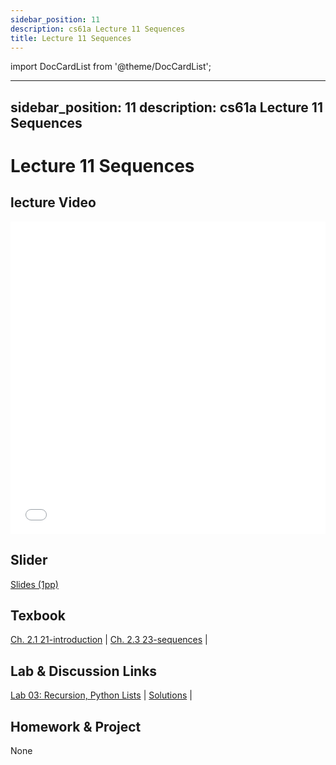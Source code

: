 ```yaml
---
sidebar_position: 11
description: cs61a Lecture 11 Sequences
title: Lecture 11 Sequences
---
```


import DocCardList from '@theme/DocCardList';

---
sidebar_position: 11
description: cs61a  Lecture 11 Sequences
---
# Lecture 11 Sequences
## lecture Video

<iframe src="//player.bilibili.com/player.html?aid=277746636&bvid=BV17c411f78k&cid=1311465503&p=1&high_quality=1&danmaku=0" scrolling="no" border="0" frameborder="no" framespacing="0" allowfullscreen="true" allowfullscreen="allowfullscreen" width="100%" height="500" scrolling="no" frameborder="0" sandbox="allow-top-navigation allow-same-origin allow-forms allow-scripts"> </iframe>

## Slider
[Slides (1pp)](/resource/cs61a/11-Sequences_1pp.pdf)
## Texbook
[Ch. 2.1 21-introduction](https://www.composingprograms.com/pages/21-introduction.html) | [Ch. 2.3 23-sequences](https://www.composingprograms.com/pages/23-sequences.html) | 

## Lab & Discussion Links
[Lab 03: Recursion, Python Lists](./lab/lab03.md) | [Solutions](./lab/sol-lab03.md) | 

## Homework & Project
None


<DocCardList />


